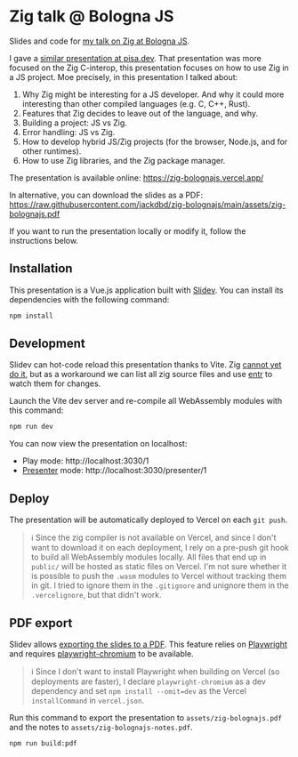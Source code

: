 # Zig talk @ Bologna JS

Slides and code for [my talk on Zig at Bologna JS](https://www.meetup.com/it-IT/bologna-js-meetup/events/296655951/).

I gave a [similar presentation at pisa.dev](https://github.com/jackdbd/zig-tour). That presentation was more focused on the Zig C-interop, this presentation focuses on how to use Zig in a JS project. Moe precisely, in this presentation I talked about:

1. Why Zig might be interesting for a JS developer. And why it could more interesting than other compiled languages (e.g. C, C++, Rust).
2. Features that Zig decides to leave out of the language, and why.
3. Building a project: JS vs Zig.
4. Error handling: JS vs Zig.
5. How to develop hybrid JS/Zig projects (for the browser, Node.js, and for other runtimes).
6. How to use Zig libraries, and the Zig package manager.

The presentation is available online: https://zig-bolognajs.vercel.app/

In alternative, you can download the slides as a PDF: https://raw.githubusercontent.com/jackdbd/zig-bolognajs/main/assets/zig-bolognajs.pdf

If you want to run the presentation locally or modify it, follow the instructions below.

## Installation

This presentation is a Vue.js application built with [Slidev](https://sli.dev/). You can install its dependencies with the following command:

```sh
npm install
```

## Development

Slidev can hot-code reload this presentation thanks to Vite. Zig [cannot yet do it](https://github.com/ziglang/zig/issues/68), but as a workaround we can list all zig source files and use [entr](https://github.com/eradman/entr) to watch them for changes.

Launch the Vite dev server and re-compile all WebAssembly modules with this command:

```sh
npm run dev
```

You can now view the presentation on localhost:

- Play mode: http://localhost:3030/1
- [Presenter](https://sli.dev/guide/presenter-mode.html) mode: http://localhost:3030/presenter/1

## Deploy

The presentation will be automatically deployed to Vercel on each `git push`.

> :information_source: Since the zig compiler is not available on Vercel, and since I don't want to download it on each deployment, I rely on a pre-push git hook to build all WebAssembly modules locally. All files that end up in `public/` will be hosted as static files on Vercel. I'm not sure whether it is possible to push the `.wasm` modules to Vercel without tracking them in git. I tried to ignore them in the `.gitignore` and unignore them in the `.vercelignore`, but that didn't work.

## PDF export

Slidev allows [exporting the slides to a PDF](https://sli.dev/guide/exporting.html#pdf). This feature relies on [Playwright](https://playwright.dev/) and requires [playwright-chromium](https://www.npmjs.com/package/playwright-chromium) to be available.

> :information_source: Since I don't want to install Playwright when building on Vercel (so deployments are faster), I declare `playwright-chromium` as a dev dependency and set `npm install --omit=dev` as the Vercel `installCommand` in `vercel.json`.

Run this command to export the presentation to `assets/zig-bolognajs.pdf` and the notes to `assets/zig-bolognajs-notes.pdf`.

```sh
npm run build:pdf
```
